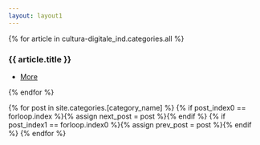 ```yaml
---
layout: layout1
---
```


<section>
  

  {% for article in cultura-digitale_ind.categories.all %}

<div class="relative">
    <article>
        <h3>{{ article.title }}</h3>
<ul class="actions"> <li><a href="{{site.baseurl}}/themesleo{{article.url}}" class="button">More</a></li> </ul>
    </article>
</div>




  {% endfor %}


{% for post in site.categories.[category_name] %}
    {% if post_index0 == forloop.index %}{% assign next_post = post %}{% endif %}
    {% if post_index1 == forloop.index0 %}{% assign prev_post = post %}{% endif %}
{% endfor %}


</section>


